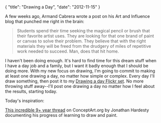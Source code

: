 {
    "title": "Drawing a Day",
    "date": "2012-11-15"
}

A few weeks ago, Armand Cabrera wrote a post on his Art and Influence blog that punched me right in the brain:

> Students spend their time seeking the magical pencil or brush that their favorite artist uses. They are looking for that one brand of paint or canvas to solve their problem. They believe that with the right materials they will be freed from the drudgery of miles of repetitive work needed to succeed.
Man, does that hit home.

I haven't been doing enough.  It's hard to find time for this dream stuff when I have a day job and a family, but I want it badly enough that I should be doing more.  With my new focus on drawing, I'm going to commit to making at least one drawing a day, no matter how simple or complex. Every day I'll draw something, then post it to my [Drawing a day Flickr set](http://www.flickr.com/photos/inchingforward/sets/72157632018457997).  No more throwing stuff away--I'll post one drawing a day no matter how I feel about the results, starting today.

Today's inspiration:

[This incredible 9+ year thread](http://conceptart.org/forums/showthread.php?870-Journey-of-an-Absolute-Rookie-Paintings-and-Sketches) on ConceptArt.org by Jonathan Hardesty documenting his progress of learning to draw and paint.
